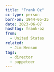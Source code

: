 ```yaml
---
title: "Frank Oz"
cc-type: person
born-on: 1944-05-25
date: 2023-06-07
hashtag: frank-oz
from:
  - United States
related:
  - Jim Henson
tags:
  - director
  - puppeteer
---
```

